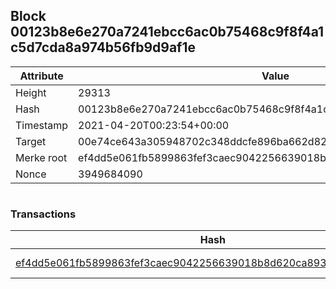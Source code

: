## Block 00123b8e6e270a7241ebcc6ac0b75468c9f8f4a1c5d7cda8a974b56fb9d9af1e

Attribute | Value
--- | ---
Height | 29313
Hash | 00123b8e6e270a7241ebcc6ac0b75468c9f8f4a1c5d7cda8a974b56fb9d9af1e
Timestamp | 2021-04-20T00:23:54+00:00
Target | 00e74ce643a305948702c348ddcfe896ba662d82c1a228faf4ad12250f07334e
Merke root | ef4dd5e061fb5899863fef3caec9042256639018b8d620ca8930217288405d12
Nonce | 3949684090

```

```

### Transactions

Hash | Amount
--- | ---
[ef4dd5e061fb5899863fef3caec9042256639018b8d620ca8930217288405d12](ef4dd5e061fb5899863fef3caec9042256639018b8d620ca8930217288405d12.md) | 10.00000000 SKEPTI 
